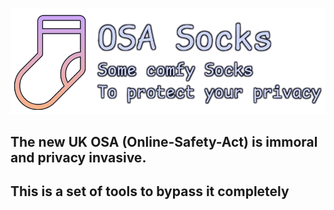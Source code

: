 <p align="center">
  <img src="../assets/Banner.png" alt="Banner" width="800"/>
</p>

## The new UK OSA (Online-Safety-Act) is immoral and privacy invasive.
## This is a set of tools to bypass it completely